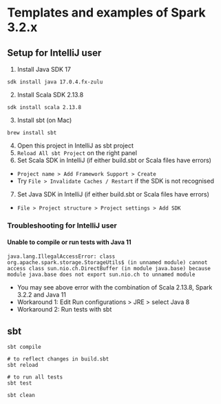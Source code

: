 # Templates and examples of Spark 3.2.x

## Setup for IntelliJ user
1. Install Java SDK 17
```
sdk install java 17.0.4.fx-zulu
```
2. Install Scala SDK 2.13.8
```
sdk install scala 2.13.8
```
3. Install sbt (on Mac)
```
brew install sbt
```
4. Open this project in IntelliJ as sbt project
5. `Reload All sbt Project` on the right panel
6. Set Scala SDK in IntelliJ (if either build.sbt or Scala files have errors)
- `Project name > Add Framework Support > Create`
- Try `File > Invalidate Caches / Restart` if the SDK is not recognised
7. Set Java SDK in IntelliJ (if either build.sbt or Scala files have errors)
- `File > Project structure > Project settings > Add SDK`

### Troubleshooting for IntelliJ user

#### Unable to compile or run tests with Java 11
```
java.lang.IllegalAccessError: class org.apache.spark.storage.StorageUtils$ (in unnamed module) cannot access class sun.nio.ch.DirectBuffer (in module java.base) because module java.base does not export sun.nio.ch to unnamed module
```
- You may see above error with the combination of Scala 2.13.8, Spark 3.2.2 and Java 11
- Workaround 1: Edit Run configurations > JRE > select Java 8
- Workaround 2: Run tests with sbt

## sbt
```
sbt compile

# to reflect changes in build.sbt
sbt reload

# to run all tests
sbt test

sbt clean
```

